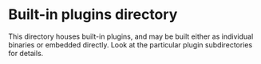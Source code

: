 # Built-in plugins directory

This directory houses built-in plugins, and may be built either as individual
binaries or embedded directly. Look at the particular plugin subdirectories for
details.
